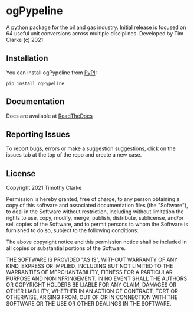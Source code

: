 # ogPypeline

A python package for the oil and gas industry. Initial release is focused on 64 useful unit conversions across multiple disciplines.
Developed by Tim Clarke (c) 2021

## Installation

You can install ogPypeline from [PyPI](https://pypi.org/project/ogPypeline/):

    pip install ogPypeline

## Documentation

Docs are available at [ReadTheDocs](https://ogpypeline.readthedocs.io/en/latest/index.html) 

## Reporting Issues
To report bugs, errors or make a suggestion suggestions, click on the issues tab at the top of the repo and create a new case.

## License
Copyright 2021 Timothy Clarke

Permission is hereby granted, free of charge, to any person obtaining a copy of this software and associated documentation files (the "Software"), to deal in the Software without restriction, including without limitation the rights to use, copy, modify, merge, publish, distribute, sublicense, and/or sell copies of the Software, and to permit persons to whom the Software is furnished to do so, subject to the following conditions:

The above copyright notice and this permission notice shall be included in all copies or substantial portions of the Software.

THE SOFTWARE IS PROVIDED "AS IS", WITHOUT WARRANTY OF ANY KIND, EXPRESS OR IMPLIED, INCLUDING BUT NOT LIMITED TO THE WARRANTIES OF MERCHANTABILITY, FITNESS FOR A PARTICULAR PURPOSE AND NONINFRINGEMENT. IN NO EVENT SHALL THE AUTHORS OR COPYRIGHT HOLDERS BE LIABLE FOR ANY CLAIM, DAMAGES OR OTHER LIABILITY, WHETHER IN AN ACTION OF CONTRACT, TORT OR OTHERWISE, ARISING FROM, OUT OF OR IN CONNECTION WITH THE SOFTWARE OR THE USE OR OTHER DEALINGS IN THE SOFTWARE.